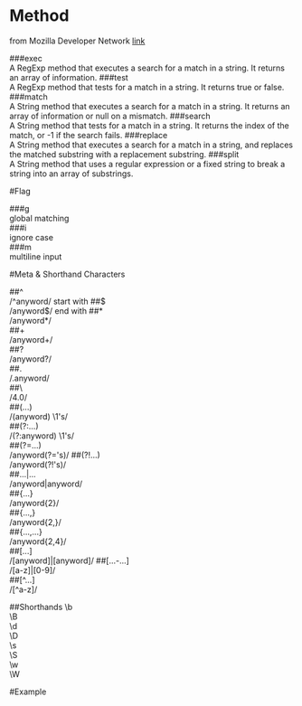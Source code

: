 # Method

from Mozilla Developer Network [link](https://developer.mozilla.org/en-US/docs/Web/JavaScript/Guide/Regular_Expressions)

###exec 	
A RegExp method that executes a search for a match in a string. It returns an array of information.
###test 	
A RegExp method that tests for a match in a string. It returns true or false.
###match 	
A String method that executes a search for a match in a string. It returns an array of information or null on a mismatch.
###search 	
A String method that tests for a match in a string. It returns the index of the match, or -1 if the search fails.
###replace 	
A String method that executes a search for a match in a string, and replaces the matched substring with a replacement substring.
###split 	
A String method that uses a regular expression or a fixed string to break a string into an array of substrings.

#Flag

###g  
global matching 	
###i 	
ignore case 	
###m 	
multiline input

#Meta & Shorthand Characters

##^ 	
/^anyword/ 	start with
##$ 	
/anyword$/ end with
##* 	
/anyword*/ 	
##+ 	
/anyword+/ 	
##? 	
/anyword?/ 	
##. 	
/.anyword/ 	
##\ 	
/4\.0/ 	
##(...) 	
/(anyword) \1's/ 	
##(?:...) 	
/(?:anyword) \1's/ 	
##(?=...) 	
/anyword(?='s)/ 
##(?!...) 	
/anyword(?!'s)/ 	
##...|... 	
/anyword|anyword/ 	
##{...} 	
/anyword{2}/ 	
##{...,} 	
/anyword{2,}/ 	
##{...,...} 	
/anyword{2,4}/ 	 
##[...] 	
/[anyword]|[anyword]/ 
##[...-...] 	
/[a-z]|[0-9]/ 	
##[^...] 	
/[^a-z]/ 	

##Shorthands
\b 		
\B 		
\d 		
\D 	
\s 	 	
\S 		
\w 		
\W 	


#Example

